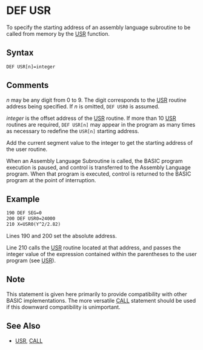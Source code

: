# DEF USR

To specify the starting address of an assembly language subroutine to be called from memory by the [USR](USR) function.

## Syntax

`DEF USR[n]=integer`

## Comments

*n* may be any digit from 0 to 9. The digit corresponds to the [USR](USR) routine address being specified. If *n* is omitted, `DEF USR0` is assumed.

*integer* is the offset address of the [USR](USR) routine. If more than 10 [USR](USR) routines are required, `DEF USR[n]` may appear in the program as many times as necessary to redefine the `USR[n]` starting address.

Add the current segment value to the integer to get the starting address of the user routine.

When an Assembly Language Subroutine is called, the BASIC program execution is paused, and control is transferred to the Assembly Language program. When that program is executed, control is returned to the BASIC program at the point of interruption.

## Example

```vb
190 DEF SEG=0
200 DEF USR0=24000
210 X=USR0(Y^2/2.82)
```

Lines 190 and 200 set the absolute address.

Line 210 calls the [USR](USR) routine located at that address, and passes the integer value of the expression contained within the parentheses to the user program (see [USR](USR)).

## Note

This statement is given here primarily to provide compatibility with other BASIC implementations. The more versatile [CALL](CALL) statement should be used if this downward compatibility is unimportant.

## See Also

* [USR](USR), [CALL](CALL)
